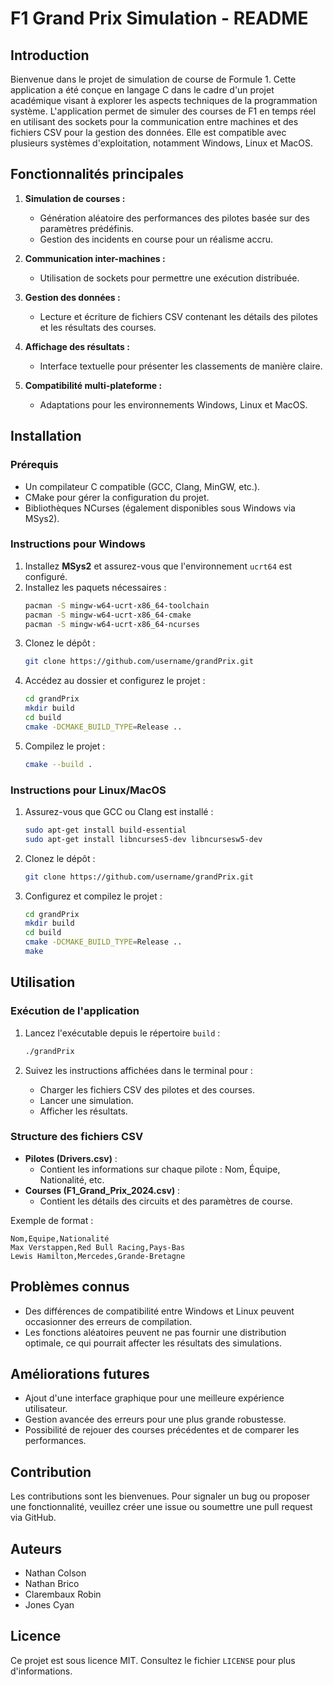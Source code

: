 # F1 Grand Prix Simulation - README

## Introduction

Bienvenue dans le projet de simulation de course de Formule 1. Cette application a été conçue en langage C dans le cadre d'un projet académique visant à explorer les aspects techniques de la programmation système. L'application permet de simuler des courses de F1 en temps réel en utilisant des sockets pour la communication entre machines et des fichiers CSV pour la gestion des données. Elle est compatible avec plusieurs systèmes d'exploitation, notamment Windows, Linux et MacOS.

## Fonctionnalités principales

1. **Simulation de courses :**
   - Génération aléatoire des performances des pilotes basée sur des paramètres prédéfinis.
   - Gestion des incidents en course pour un réalisme accru.

2. **Communication inter-machines :**
   - Utilisation de sockets pour permettre une exécution distribuée.

3. **Gestion des données :**
   - Lecture et écriture de fichiers CSV contenant les détails des pilotes et les résultats des courses.

4. **Affichage des résultats :**
   - Interface textuelle pour présenter les classements de manière claire.

5. **Compatibilité multi-plateforme :**
   - Adaptations pour les environnements Windows, Linux et MacOS.

## Installation

### Prérequis

- Un compilateur C compatible (GCC, Clang, MinGW, etc.).
- CMake pour gérer la configuration du projet.
- Bibliothèques NCurses (également disponibles sous Windows via MSys2).

### Instructions pour Windows

1. Installez **MSys2** et assurez-vous que l'environnement `ucrt64` est configuré.
2. Installez les paquets nécessaires :
   ```bash
   pacman -S mingw-w64-ucrt-x86_64-toolchain
   pacman -S mingw-w64-ucrt-x86_64-cmake
   pacman -S mingw-w64-ucrt-x86_64-ncurses
   ```
3. Clonez le dépôt :
   ```bash
   git clone https://github.com/username/grandPrix.git
   ```
4. Accédez au dossier et configurez le projet :
   ```bash
   cd grandPrix
   mkdir build
   cd build
   cmake -DCMAKE_BUILD_TYPE=Release ..
   ```
5. Compilez le projet :
   ```bash
   cmake --build .
   ```

### Instructions pour Linux/MacOS

1. Assurez-vous que GCC ou Clang est installé :
   ```bash
   sudo apt-get install build-essential
   sudo apt-get install libncurses5-dev libncursesw5-dev
   ```
2. Clonez le dépôt :
   ```bash
   git clone https://github.com/username/grandPrix.git
   ```
3. Configurez et compilez le projet :
   ```bash
   cd grandPrix
   mkdir build
   cd build
   cmake -DCMAKE_BUILD_TYPE=Release ..
   make
   ```

## Utilisation

### Exécution de l'application

1. Lancez l'exécutable depuis le répertoire `build` :
   ```bash
   ./grandPrix
   ```

2. Suivez les instructions affichées dans le terminal pour :
   - Charger les fichiers CSV des pilotes et des courses.
   - Lancer une simulation.
   - Afficher les résultats.

### Structure des fichiers CSV

- **Pilotes (Drivers.csv)** :
  - Contient les informations sur chaque pilote : Nom, Équipe, Nationalité, etc.
- **Courses (F1_Grand_Prix_2024.csv)** :
  - Contient les détails des circuits et des paramètres de course.

Exemple de format :
```
Nom,Equipe,Nationalité
Max Verstappen,Red Bull Racing,Pays-Bas
Lewis Hamilton,Mercedes,Grande-Bretagne
```

## Problèmes connus

- Des différences de compatibilité entre Windows et Linux peuvent occasionner des erreurs de compilation.
- Les fonctions aléatoires peuvent ne pas fournir une distribution optimale, ce qui pourrait affecter les résultats des simulations.

## Améliorations futures

- Ajout d'une interface graphique pour une meilleure expérience utilisateur.
- Gestion avancée des erreurs pour une plus grande robustesse.
- Possibilité de rejouer des courses précédentes et de comparer les performances.

## Contribution

Les contributions sont les bienvenues. Pour signaler un bug ou proposer une fonctionnalité, veuillez créer une issue ou soumettre une pull request via GitHub.

## Auteurs

- Nathan Colson 
- Nathan Brico
- Clarembaux Robin
- Jones Cyan

## Licence

Ce projet est sous licence MIT. Consultez le fichier `LICENSE` pour plus d'informations.

